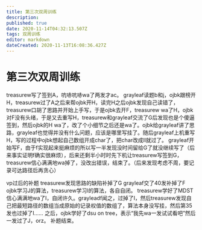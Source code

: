 ```yaml
---
title: 第三次双周训练
description: 
published: true
date: 2020-11-14T04:32:13.507Z
tags: 双周训练
editor: markdown
dateCreated: 2020-11-13T16:08:36.427Z
---
```


# 第三次双周训练
treasurew写了签到A，吭哧吭哧wa了两发才ac。
grayleaf读题b和j，ojbk跟榜开H，treasurew过了A之后来帮ojbk开H，读完H之后ojbk发现自己读错了，treasurew口胡了思路并开始上手写，于是ojbk去开F，treasurew wa了H，ojbk对F没有头绪，于是又去重写H，treasurew和grayleaf交流了G后发现也是个傻逼签到，然后ojbk的H wa了，改了个小细节之后还是wa了。ojbk给grayleaf讲了思路，grayleaf也觉得并没有什么问题，应该是哪里写挂了。随后grayleaf上机重写H，写的过程中ojbk想起自己数组开成char了，把char改成ll就过了。
grayleaf开始写F，由于f实现起来挺麻烦的所以写一半发现没时间留给G了就没继续写了（后来事实证明f确实很麻烦），后来还剩半小时时先下机让treasurew写签到G，treasurew信心满满地wa掉了，没改出错误，结束了。（后来发现考虑不周，要记录可达路径后再贪心）

vp过后的补题
treasurew发现思路的缺陷补掉了G
grayleaf交了40发补掉了F
ojbk学习J的算法，treasurew学习I的算法，各自自闭。
treasurew学好了MDST信心满满地wa了I，自闭许久。grayleadf闻之，过掉了I，然后treasurew发现自己把最短路径的数组当成原始的记录权值的数组了，算法本身没写挂，然后第35发也过掉了I……
之后，ojbk学好了dsu on tree，表示“我先wa一发试试看吧”然后一发过了J，orz。
补题结束。